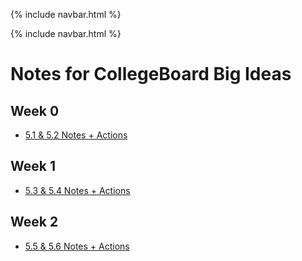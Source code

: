 {% include navbar.html %}

{% include navbar.html %}

# Notes for CollegeBoard Big Ideas

## Week 0
- [5.1 & 5.2 Notes + Actions](https://paul-d6.github.io/RepoTri3/notes/notes5_12)

## Week 1
- [5.3 & 5.4 Notes + Actions](https://paul-d6.github.io/RepoTri3/notes/notes5_34)

## Week 2
- [5.5 & 5.6 Notes + Actions](https://paul-d6.github.io/RepoTri3/notes/notes5_56)